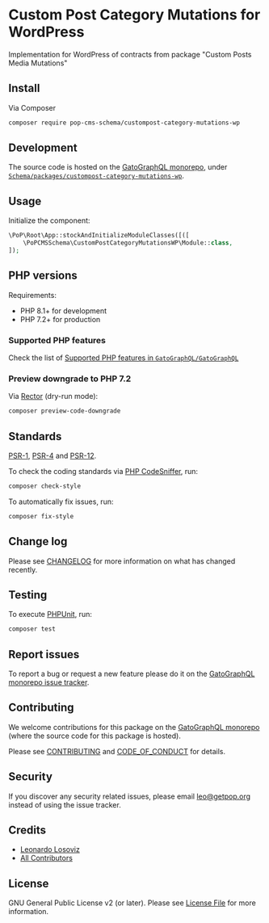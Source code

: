 # Custom Post Category Mutations for WordPress

<!--
[![Build Status][ico-travis]][link-travis]
[![Quality Score][ico-code-quality]][link-code-quality]
[![Software License][ico-license]](LICENSE.md)
[![Latest Version on Packagist][ico-version]][link-packagist]
[![Coverage Status][ico-scrutinizer]][link-scrutinizer]
[![Total Downloads][ico-downloads]][link-downloads]
-->

Implementation for WordPress of contracts from package "Custom Posts Media Mutations"

## Install

Via Composer

``` bash
composer require pop-cms-schema/custompost-category-mutations-wp
```

## Development

The source code is hosted on the [GatoGraphQL monorepo](https://github.com/GatoGraphQL/GatoGraphQL), under [`Schema/packages/custompost-category-mutations-wp`](https://github.com/GatoGraphQL/GatoGraphQL/tree/master/layers/Schema/packages/custompost-category-mutations-wp).

## Usage

Initialize the component:

``` php
\PoP\Root\App::stockAndInitializeModuleClasses([([
    \PoPCMSSchema\CustomPostCategoryMutationsWP\Module::class,
]);
```

## PHP versions

Requirements:

- PHP 8.1+ for development
- PHP 7.2+ for production

### Supported PHP features

Check the list of [Supported PHP features in `GatoGraphQL/GatoGraphQL`](https://github.com/GatoGraphQL/GatoGraphQL/blob/master/docs/supported-php-features.md)

### Preview downgrade to PHP 7.2

Via [Rector](https://github.com/rectorphp/rector) (dry-run mode):

```bash
composer preview-code-downgrade
```

## Standards

[PSR-1](https://www.php-fig.org/psr/psr-1), [PSR-4](https://www.php-fig.org/psr/psr-4) and [PSR-12](https://www.php-fig.org/psr/psr-12).

To check the coding standards via [PHP CodeSniffer](https://github.com/squizlabs/PHP_CodeSniffer), run:

``` bash
composer check-style
```

To automatically fix issues, run:

``` bash
composer fix-style
```

## Change log

Please see [CHANGELOG](CHANGELOG.md) for more information on what has changed recently.

## Testing

To execute [PHPUnit](https://phpunit.de/), run:

``` bash
composer test
```

## Report issues

To report a bug or request a new feature please do it on the [GatoGraphQL monorepo issue tracker](https://github.com/GatoGraphQL/GatoGraphQL/issues).

## Contributing

We welcome contributions for this package on the [GatoGraphQL monorepo](https://github.com/GatoGraphQL/GatoGraphQL) (where the source code for this package is hosted).

Please see [CONTRIBUTING](CONTRIBUTING.md) and [CODE_OF_CONDUCT](CODE_OF_CONDUCT.md) for details.

## Security

If you discover any security related issues, please email leo@getpop.org instead of using the issue tracker.

## Credits

- [Leonardo Losoviz][link-author]
- [All Contributors][link-contributors]

## License

GNU General Public License v2 (or later). Please see [License File](LICENSE.md) for more information.

[ico-version]: https://img.shields.io/packagist/v/pop-cms-schema/custompost-category-mutations-wp.svg?style=flat-square
[ico-license]: https://img.shields.io/badge/license-GPLv2-brightgreen.svg?style=flat-square
[ico-travis]: https://img.shields.io/travis/pop-cms-schema/custompost-category-mutations-wp/master.svg?style=flat-square
[ico-scrutinizer]: https://img.shields.io/scrutinizer/coverage/g/pop-cms-schema/custompost-category-mutations-wp.svg?style=flat-square
[ico-code-quality]: https://img.shields.io/scrutinizer/g/pop-cms-schema/custompost-category-mutations-wp.svg?style=flat-square
[ico-downloads]: https://img.shields.io/packagist/dt/pop-cms-schema/custompost-category-mutations-wp.svg?style=flat-square

[link-packagist]: https://packagist.org/packages/pop-cms-schema/custompost-category-mutations-wp
[link-travis]: https://travis-ci.org/pop-cms-schema/custompost-category-mutations-wp
[link-scrutinizer]: https://scrutinizer-ci.com/g/pop-cms-schema/custompost-category-mutations-wp/code-structure
[link-code-quality]: https://scrutinizer-ci.com/g/pop-cms-schema/custompost-category-mutations-wp
[link-downloads]: https://packagist.org/packages/pop-cms-schema/custompost-category-mutations-wp
[link-author]: https://github.com/leoloso
[link-contributors]: ../../../../../../contributors
